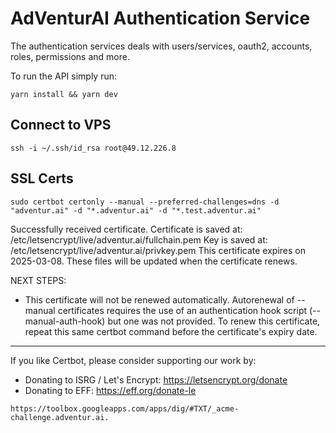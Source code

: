 # AdVenturAI Authentication Service

The authentication services deals with users/services, oauth2, accounts, roles, permissions and more.

To run the API simply run:

```
yarn install && yarn dev
```

## Connect to VPS

```
ssh -i ~/.ssh/id_rsa root@49.12.226.8
```

## SSL Certs

```
sudo certbot certonly --manual --preferred-challenges=dns -d "adventur.ai" -d "*.adventur.ai" -d "*.test.adventur.ai"
```

Successfully received certificate.
Certificate is saved at: /etc/letsencrypt/live/adventur.ai/fullchain.pem
Key is saved at: /etc/letsencrypt/live/adventur.ai/privkey.pem
This certificate expires on 2025-03-08.
These files will be updated when the certificate renews.

NEXT STEPS:

- This certificate will not be renewed automatically. Autorenewal of --manual certificates requires the use of an authentication hook script (--manual-auth-hook) but one was not provided. To renew this certificate, repeat this same certbot command before the certificate's expiry date.

---

If you like Certbot, please consider supporting our work by:

- Donating to ISRG / Let's Encrypt: https://letsencrypt.org/donate
- Donating to EFF: https://eff.org/donate-le

```
https://toolbox.googleapps.com/apps/dig/#TXT/_acme-challenge.adventur.ai.
```
